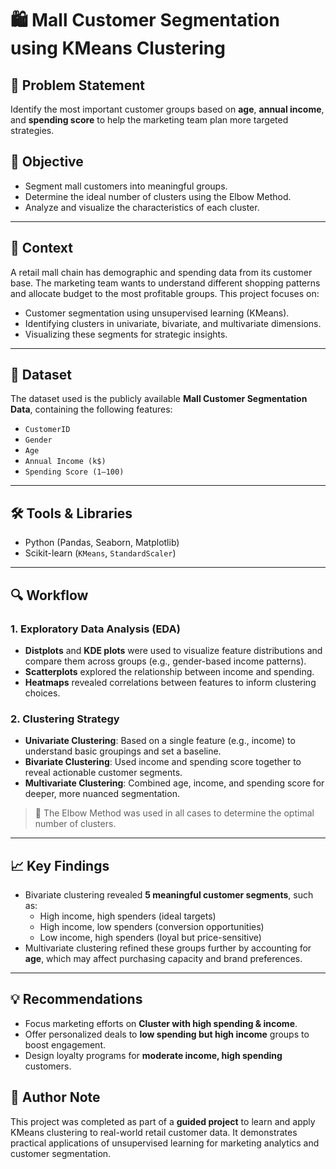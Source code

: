 
# 🛍️ Mall Customer Segmentation using KMeans Clustering

## 📌 Problem Statement
Identify the most important customer groups based on **age**, **annual income**, and **spending score** to help the marketing team plan more targeted strategies.

## 🎯 Objective
- Segment mall customers into meaningful groups.
- Determine the ideal number of clusters using the Elbow Method.
- Analyze and visualize the characteristics of each cluster.

---

## 🧠 Context
A retail mall chain has demographic and spending data from its customer base. The marketing team wants to understand different shopping patterns and allocate budget to the most profitable groups. This project focuses on:
- Customer segmentation using unsupervised learning (KMeans).
- Identifying clusters in univariate, bivariate, and multivariate dimensions.
- Visualizing these segments for strategic insights.

---

## 📁 Dataset
The dataset used is the publicly available **Mall Customer Segmentation Data**, containing the following features:
- `CustomerID`
- `Gender`
- `Age`
- `Annual Income (k$)`
- `Spending Score (1–100)`

---

## 🛠️ Tools & Libraries
- Python (Pandas, Seaborn, Matplotlib)
- Scikit-learn (`KMeans`, `StandardScaler`)

---

## 🔍 Workflow

### 1. **Exploratory Data Analysis (EDA)**
- **Distplots** and **KDE plots** were used to visualize feature distributions and compare them across groups (e.g., gender-based income patterns).
- **Scatterplots** explored the relationship between income and spending.
- **Heatmaps** revealed correlations between features to inform clustering choices.

### 2. **Clustering Strategy**
- **Univariate Clustering**: Based on a single feature (e.g., income) to understand basic groupings and set a baseline.
- **Bivariate Clustering**: Used income and spending score together to reveal actionable customer segments.
- **Multivariate Clustering**: Combined age, income, and spending score for deeper, more nuanced segmentation.

> 📌 The Elbow Method was used in all cases to determine the optimal number of clusters.

---

## 📈 Key Findings
- Bivariate clustering revealed **5 meaningful customer segments**, such as:
  - High income, high spenders (ideal targets)
  - High income, low spenders (conversion opportunities)
  - Low income, high spenders (loyal but price-sensitive)
- Multivariate clustering refined these groups further by accounting for **age**, which may affect purchasing capacity and brand preferences.

---

## 💡 Recommendations
- Focus marketing efforts on **Cluster with high spending & income**.
- Offer personalized deals to **low spending but high income** groups to boost engagement.
- Design loyalty programs for **moderate income, high spending** customers.


## 📣 Author Note

This project was completed as part of a **guided project** to learn and apply KMeans clustering to real-world retail customer data. It demonstrates practical applications of unsupervised learning for marketing analytics and customer segmentation.

